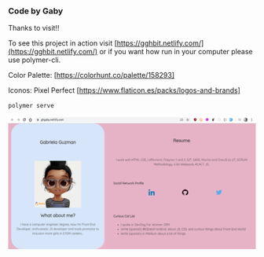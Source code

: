 ### Code by Gaby
Thanks to visit!!

To see this project in action visit [https://gghbit.netlify.com/](https://gghbit.netlify.com/) or if you want how run in your computer please use polymer-cli.

Color Palette: [https://colorhunt.co/palette/158293]

Iconos: Pixel Perfect [https://www.flaticon.es/packs/logos-and-brands]

```bash
polymer serve
```


![alt-text](./screen-cv.png "screenshot")
